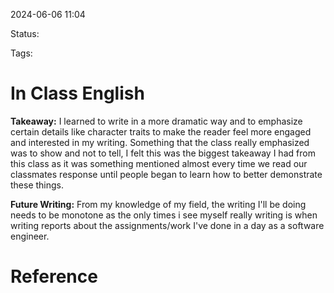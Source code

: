 2024-06-06 11:04

Status: 

Tags: 

# In Class English

**Takeaway:** I learned to write in a more dramatic way and to emphasize certain details like character traits to make the reader feel more engaged and interested in my writing. Something that the class really emphasized was to show and not to tell, I felt this was the biggest takeaway I had from this class as it was something mentioned almost every time we read our classmates response until people began to learn how to better demonstrate these things. 

**Future Writing:** From my knowledge of my field, the writing I'll be doing needs to be monotone as the only times i see myself really writing is when writing reports about the assignments/work I've done in a day as a software engineer. 
# Reference
